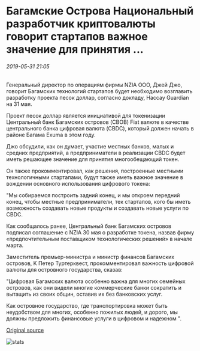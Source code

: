 # Багамские Острова Национальный разработчик криптовалюты говорит стартапов важное значение для принятия ...

###### 2019-05-31 21:05

Генеральный директор по операциям фирмы NZIA ООО, Джей Джо, говорит Багамских технологий стартапов будет необходимо возглавить разработку проекта песок доллар, согласно докладу, Нассау Guardian на 31 мая.

Проект песок доллар является инициативой для токенизации Центральный банк Багамских островов (CBOB) Fiat валюте в качестве центрального банка цифровая валюта (CBDC), который должен начать в районе Багама Exuma в этом году.

Джо обсудили, как он думает, участие местных банков, малых и средних предприятий, а предприниматели в реализации CBDC будет иметь решающее значение для принятия многообещающий токен.

Он также прокомментировал, как решения, построенные местными технологичными стартапами, будут также иметь важное значение в вождении основного использования цифрового токена:

"Мы собираемся построить задний конец, и мы откроем передний конец, чтобы местные предприниматели, тек стартапов, кого бы иметь возможность создавать новые продукты и создавать новые услуги по CBDC.

Как сообщалось ранее, Центральный банк Багамских островов подписал соглашение с NZIA 30 мая о разработке токена, назвав фирму «предпочтительным поставщиком технологических решений» в начале марта.

Заместитель премьер-министра и министр финансов Багамских островов, K Петер Туртерквест, прокомментировал важность цифровой валюты для островного государства, сказав:

"Цифровая Багамских валюта особенно важна для многих семейных островов, как они видели многие коммерческие банки сократить и вытащить из своих общин, оставив их без банковских услуг.

Как островное государство, где транспортировка может быть неудобством для многих, особенно пожилых людей, и дорого, мы должны предложить финансовые услуги в цифровом и надежном ".

[Original source](https://cointelegraph.com/news/bahamas-national-cryptocurrency-developer-says-startups-essential-for-adoption)

![stats](https://c.statcounter.com/11760860/0/a89fa40b/1/ "stats")